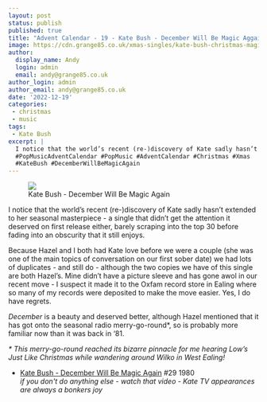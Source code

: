```yaml
---
layout: post
status: publish
published: true
title: "Advent Calendar - 19 - Kate Bush - December Will Be Magic Aggain"
image: https://cdn.grange85.co.uk/xmas-singles/kate-bush-christmas-magic-sleeve.jpg
author:
  display_name: Andy
  login: admin
  email: andy@grange85.co.uk
author_login: admin
author_email: andy@grange85.co.uk
date: '2022-12-19'
categories:
 - christmas
 - music
tags:
 - Kate Bush
excerpt: |
  I notice that the world’s recent (re-)discovery of Kate sadly hasn’t extended to her seasonal masterpiece - a single that didn’t get the attention it deserved on first release either, barely scraping into the top 30 before fading into an obscurity that it still enjoys.
  #PopMusicAdventCalendar #PopMusic #AdventCalendar #Christmas #Xmas
  #KateBush #DecemberWillBeMagicAgain
---
```

<figure class="aligncenter"><img src="https://cdn.grange85.co.uk/xmas-singles/kate-bush-christmas-magic-sleeve.jpg" class="img-responsive" /><figcaption>Kate Bush - December Will Be Magic Again</figcaption></figure>

I notice that the world’s recent (re-)discovery of Kate sadly hasn’t extended to her seasonal masterpiece - a single that didn’t get the attention it deserved on first release either, barely scraping into the top 30 before fading into an obscurity that it still enjoys.

Because Hazel and I both had Kate love before we were a couple (she was one of the main topics of conversation on our first sober date) we had lots of duplicates - and still do - although the two copies we have of this single are both Hazel’s. Mine didn’t have a picture sleeve and has gone awol in our recent move - I suspect it made it to the Oxfam record store in Ealing where so many of my records were deposited to make the move easier. Yes, I do have regrets.

_December_ is a beauty and deserved better, although Hazel mentioned that it has got onto the seasonal radio merry-go-round*, so is probably more familiar now than it was back in ‘81.

_* This merry-go-round reached its bizarre pinnacle for me hearing Low’s Just Like Christmas while wandering around Wilko in West Ealing!_

 - [Kate Bush - December Will Be Magic Again](https://www.youtube.com/watch?v=Mp8u0Eg94CM) #29 1980  
_if you don't do anything else - watch that video - Kate TV appearances are always a bonkers joy_

